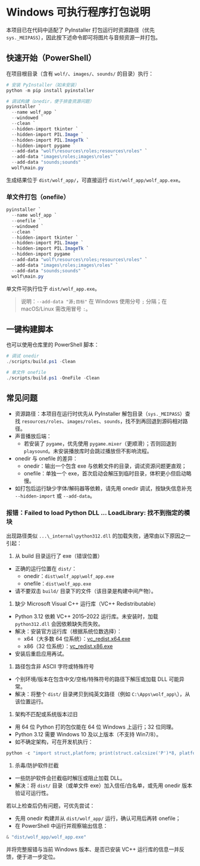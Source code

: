 # Windows 可执行程序打包说明

本项目已在代码中适配了 PyInstaller 打包运行时资源路径（优先 `sys._MEIPASS`），因此按下述命令即可将图片与音频资源一并打包。

## 快速开始（PowerShell）

在项目根目录（含有 `wolf/`、`images/`、`sounds/` 的目录）执行：

```powershell
# 安装 PyInstaller（如未安装）
python -m pip install pyinstaller

# 调试构建（onedir，便于排查资源问题）
pyinstaller `
  --name wolf_app `
  --windowed `
  --clean `
  --hidden-import tkinter `
  --hidden-import PIL.Image `
  --hidden-import PIL.ImageTk `
  --hidden-import pygame `
  --add-data "wolf\resources\roles;resources\roles" `
  --add-data "images\roles;images\roles" `
  --add-data "sounds;sounds" `
  wolf\main.py
```

生成结果位于 `dist/wolf_app/`，可直接运行 `dist/wolf_app/wolf_app.exe`。

### 单文件打包（onefile）

```powershell
pyinstaller `
  --name wolf_app `
  --onefile `
  --windowed `
  --clean `
  --hidden-import tkinter `
  --hidden-import PIL.Image `
  --hidden-import PIL.ImageTk `
  --hidden-import pygame `
  --add-data "wolf\resources\roles;resources\roles" `
  --add-data "images\roles;images\roles" `
  --add-data "sounds;sounds" `
  wolf\main.py
```

单文件可执行位于 `dist/wolf_app.exe`。

> 说明：`--add-data "源;目标"` 在 Windows 使用分号 `;` 分隔；在 macOS/Linux 需改用冒号 `:`。

## 一键构建脚本

也可以使用仓库里的 PowerShell 脚本：

```powershell
# 调试 onedir
./scripts/build.ps1 -Clean

# 单文件 onefile
./scripts/build.ps1 -OneFile -Clean
```

## 常见问题

- 资源路径：本项目在运行时优先从 PyInstaller 解包目录（`sys._MEIPASS`）查找 `resources/roles`、`images/roles`、`sounds`，找不到再回退到源码相对路径。
- 声音播放后端：
  - 若安装了 `pygame`，优先使用 `pygame.mixer`（更顺滑）；否则回退到 `playsound`。未安装播放库时会跳过播放但不影响流程。
- onedir 与 onefile 的差异：
  - onedir：输出一个包含 exe 与依赖文件的目录，调试资源问题更直观；
  - onefile：单独一个 exe，首次启动会解压到临时目录，体积更小但启动略慢。
- 如打包后运行缺少字体/解码器等依赖，请先用 onedir 调试，按缺失信息补充 `--hidden-import` 或 `--add-data`。

### 报错：Failed to load Python DLL ... LoadLibrary: 找不到指定的模块

出现路径类似 `...\_internal\python312.dll` 的加载失败，通常由以下原因之一引起：

1. 从 build 目录运行了 exe（错误位置）

- 正确的运行位置在 `dist/`：
  - onedir：`dist\wolf_app\wolf_app.exe`
  - onefile：`dist\wolf_app.exe`
- 请不要双击 `build/` 目录下的文件（该目录是构建中间产物）。

1. 缺少 Microsoft Visual C++ 运行库（VC++ Redistributable）

- Python 3.12 依赖 VC++ 2015–2022 运行库。未安装时，加载 `python312.dll` 会因依赖缺失而失败。
- 解决：安装官方运行库（根据系统位数选择）：
  - x64（大多数 64 位系统）：[vc_redist.x64.exe](https://aka.ms/vs/17/release/vc_redist.x64.exe)
  - x86（32 位系统）：[vc_redist.x86.exe](https://aka.ms/vs/17/release/vc_redist.x86.exe)
- 安装后重启应用再试。

1. 路径包含非 ASCII 字符或特殊符号

- 个别环境/版本在包含中文/空格/特殊符号的路径下解压或加载 DLL 可能异常。
- 解决：将整个 `dist/` 目录拷贝到纯英文路径（例如 `C:\Apps\wolf_app\`），从该位置运行。

1. 架构不匹配或系统版本过旧

- 用 64 位 Python 打的包仅能在 64 位 Windows 上运行；32 位同理。
- Python 3.12 需要 Windows 10 及以上版本（不支持 Win7/8）。
- 如不确定架构，可在开发机执行：

```powershell
python -c "import struct,platform; print(struct.calcsize('P')*8, platform.platform())"
```

1. 杀毒/防护软件拦截

- 一些防护软件会拦截临时解压或阻止加载 DLL。
- 解决：将 `dist/` 目录（或单文件 exe）加入信任/白名单，或先用 onedir 版本验证可运行性。

若以上检查后仍有问题，可优先尝试：

- 先用 onedir 构建并从 `dist/wolf_app/` 运行，确认可用后再转 onefile；
- 在 PowerShell 中运行并观察输出信息：

```powershell
& "dist/wolf_app/wolf_app.exe"
```

并将完整报错与当前 Windows 版本、是否已安装 VC++ 运行库的信息一并反馈，便于进一步定位。

